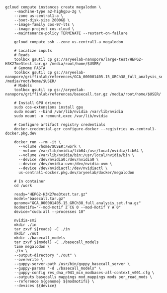 
    gcloud compute instances create megalodon \
        --machine-type a2-highgpu-2g \
        --zone us-central1-a \
        --boot-disk-size 2000GB \
        --image-family cos-97-lts \
        --image-project cos-cloud \
        --maintenance-policy TERMINATE --restart-on-failure 
        
        gcloud compute ssh --zone us-central1-a megalodon
        
        # Localize inputs
        # Reads
        toolbox gsutil cp gs://aryeelab-nanopore/large-test/HEPG2-H3K27me3test.tar.gz /media/root/home/$USER/
        # Genome FASTA
        toolbox gsutil cp gs://aryeelab-nanopore/griffinlab/references/GCA_000001405.15_GRCh38_full_analysis_set.fna /media/root/home/$USER/
        # Models
        toolbox gsutil cp gs://aryeelab-nanopore/griffinlab/references/basecall.tar.gz /media/root/home/$USER/
        
        # Install GPU drivers
        sudo cos-extensions install gpu
        sudo mount --bind /var/lib/nvidia /var/lib/nvidia
        sudo mount -o remount,exec /var/lib/nvidia

        # Configure artifact registry credentials
        docker-credential-gcr configure-docker --registries us-central1-docker.pkg.dev

        docker run --rm -it \
          --volume /home/$USER:/work \
          --volume /var/lib/nvidia/lib64:/usr/local/nvidia/lib64 \
          --volume /var/lib/nvidia/bin:/usr/local/nvidia/bin \
          --device /dev/nvidia0:/dev/nvidia0 \
          --device /dev/nvidia-uvm:/dev/nvidia-uvm \
          --device /dev/nvidiactl:/dev/nvidiactl \
          us-central1-docker.pkg.dev/aryeelab/docker/megalodon
          
		# In container
        cd /work  
          
        reads="HEPG2-H3K27me3test.tar.gz"
        model="basecall.tar.gz"
        genome="GCA_000001405.15_GRCh38_full_analysis_set.fna.gz"
        modmotifs="--mod-motif Z CG 0 --mod-motif Y A 0"
        device="cuda:all --processes 10"

        nvidia-smi
        mkdir ./in
        tar zxvf ${reads} -C ./in
        mkdir ./out
        mkdir ./basecall_models
        tar zxvf ${model} -C ./basecall_models
        time megalodon \
        ./in \
        --output-directory "./out" \
        --overwrite \
        --guppy-server-path /usr/bin/guppy_basecall_server \
        --guppy-params "-d ./basecall_models" \
        --guppy-config res_dna_r941_min_modbases-all-context_v001.cfg \
        --outputs basecalls mappings mod_mappings mods per_read_mods \
        --reference ${genome} ${modmotifs} \
        --devices ${device}
        
        